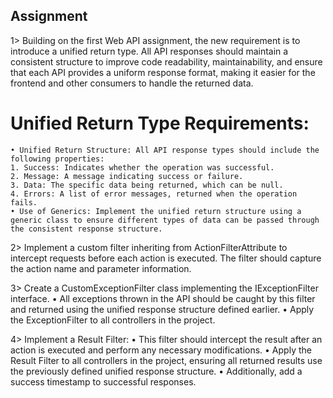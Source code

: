 ## Assignment

1> Building on the first Web API assignment, the new requirement is to introduce a unified return type. All API responses should maintain a consistent structure to improve code readability, maintainability, and ensure that each API provides a uniform response format, making it easier for the frontend and other consumers to handle the returned data.

# Unified Return Type Requirements:

    • Unified Return Structure: All API response types should include the following properties:
    1. Success: Indicates whether the operation was successful.
    2. Message: A message indicating success or failure.
    3. Data: The specific data being returned, which can be null.
    4. Errors: A list of error messages, returned when the operation fails.
    • Use of Generics: Implement the unified return structure using a generic class to ensure different types of data can be passed through the consistent response structure.

2> Implement a custom filter inheriting from ActionFilterAttribute to intercept requests before each action is executed. The filter should capture the action name and parameter information.

3> Create a CustomExceptionFilter class implementing the IExceptionFilter interface.
• All exceptions thrown in the API should be caught by this filter and returned using the unified response structure defined earlier.
• Apply the ExceptionFilter to all controllers in the project.

4> Implement a Result Filter:
• This filter should intercept the result after an action is executed and perform any necessary modifications.
• Apply the Result Filter to all controllers in the project, ensuring all returned results use the previously defined unified response structure.
• Additionally, add a success timestamp to successful responses.
